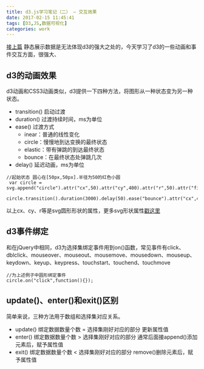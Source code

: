 ```yaml
---
title: d3.js学习笔记（二） — 交互效果
date: 2017-02-15 11:45:41
tags: [D3,JS,数据可视化]
categories: work
---
```


[接上篇](https://leahshi.github.io/2017/03/01/d3.js学习笔记（一）/#more)
静态展示数据是无法体现d3的强大之处的，今天学习了d3的一些动画和事件交互方面，很强大、

<!-- more -->

## d3的动画效果
d3动画和CSS3动画类似，d3提供一下四种方法，将图形从一种状态变为另一种状态。
- transition()  启动过渡
- duration()    过渡持续时间，ms为单位
- ease()        过渡方式
    - inear：普通的线性变化
    - circle：慢慢地到达变换的最终状态
    - elastic：带有弹跳的到达最终状态
    - bounce：在最终状态处弹跳几次
- delay()       延迟动画，ms为单位
```
//起始状态 圆心在[50px,50px].半径为50的红色小圆
 var circle = svg.append("circle").attr("cx",50).attr("cy",400).attr("r",50).attr("fill","red");
 circle.transition().duration(3000).delay(50).ease("bounce").attr("cx",400).attr("r",100).attr("fill","yellow");
```
以上cx、cy、r等是svg圆形形状的属性，更多svg形状属性[戳这里](http://www.w3school.com.cn/svg/index.asp)

## d3事件绑定
和在jQuery中相同，d3为选择集绑定事件用到on()函数，常见事件有click、dblclick、mouseover、mouseout、mousemove、mousedown、mouseup、keydown、keyup、keypress、touchstart、touchend、touchmove
```
//为上述例子中圆形绑定事件
circle.on("click",function(){});
```
## update()、enter()和exit()区别
简单来说，三种方法用于数组和选择集对应关系。
- update() 绑定数据数量个数 = 选择集刚好对应的部分    更新属性值
- enter()  绑定数据数量个数 > 选择集刚好对应的部分    通常后面接append()添加元素后，赋予属性值
- exit()   绑定数据数量个数 < 选择集刚好对应的部分    remove()删除元素后，赋予属性值
